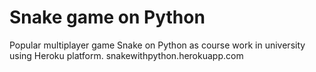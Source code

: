 # Snake game on Python
Popular multiplayer game Snake on Python as course work in university using Heroku platform.
snakewithpython.herokuapp.com
